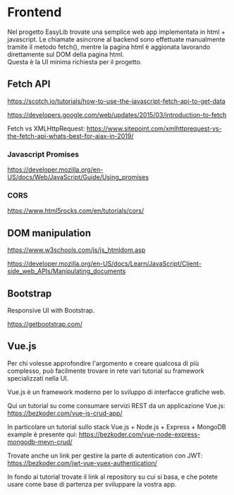 # Frontend

Nel progetto EasyLib trovate una semplice web app implementata in html + javascript.
Le chiamate asincrone al backend sono effettuate manualmente tramite il metodo fetch(), mentre la pagina html è aggionata lavorando direttamente sul DOM della pagina html.  
Questa è la UI minima richiesta per il progetto.

## Fetch API

https://scotch.io/tutorials/how-to-use-the-javascript-fetch-api-to-get-data

https://developers.google.com/web/updates/2015/03/introduction-to-fetch

Fetch vs XMLHttpRequest:
https://www.sitepoint.com/xmlhttprequest-vs-the-fetch-api-whats-best-for-ajax-in-2019/

### Javascript Promises

https://developer.mozilla.org/en-US/docs/Web/JavaScript/Guide/Using_promises

### CORS

https://www.html5rocks.com/en/tutorials/cors/

## DOM manipulation

https://www.w3schools.com/js/js_htmldom.asp

https://developer.mozilla.org/en-US/docs/Learn/JavaScript/Client-side_web_APIs/Manipulating_documents

## Bootstrap

Responsive UI with Bootstrap.

https://getbootstrap.com/

## Vue.js

Per chi volesse approfondire l'argomento e creare qualcosa di più complesso, può facilmente trovare in rete vari tutorial su framework specializzati nella UI.

Vue.js è un framework moderno per lo sviluppo di interfacce grafiche web.

Qui un tutorial su come consumare servizi REST da un applicazione Vue.js:
https://bezkoder.com/vue-js-crud-app/

In particolare un tutorial sullo stack Vue.js + Node.js + Express + MongoDB example è presente qui:
https://bezkoder.com/vue-node-express-mongodb-mevn-crud/

Trovate anche un link per gestire la parte di autentication con JWT:
https://bezkoder.com/jwt-vue-vuex-authentication/

In fondo ai tutorial trovate il link al repository su cui si basa, e che potete usare come base di partenza per sviluppare la vostra app.
